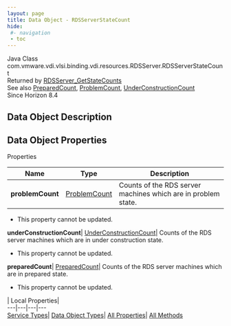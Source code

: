 ```yaml
---
layout: page
title: Data Object - RDSServerStateCount
hide:
 #- navigation
 - toc
---
```






Java Class
    com.vmware.vdi.vlsi.binding.vdi.resources.RDSServer.RDSServerStateCount  
Returned by
     [RDSServer_GetStateCounts](vdi.resources.RDSServer.md#getRDSServerStateCounts)  
See also
     [PreparedCount](vdi.resources.RDSServer.PreparedCount.md), [ProblemCount](vdi.resources.RDSServer.ProblemCount.md), [UnderConstructionCount](vdi.resources.RDSServer.UnderConstructionCount.md)  
Since 
    Horizon 8.4

## Data Object Description 

## Data Object Properties

Properties

Name |  Type |  Description   
---|---|---  
**problemCount**| [ProblemCount](vdi.resources.RDSServer.ProblemCount.md)|  Counts of the RDS server machines which are in problem state.   


* This property cannot be updated.

  
**underConstructionCount**| [UnderConstructionCount](vdi.resources.RDSServer.UnderConstructionCount.md)|  Counts of the RDS server machines which are in under construction state.   


* This property cannot be updated.

  
**preparedCount**| [PreparedCount](vdi.resources.RDSServer.PreparedCount.md)|  Counts of the RDS server machines which are in prepared state.   


* This property cannot be updated.

  
  
  
 | Local Properties|   
---|---|---|---  
[Service Types](index-mo_types.md)| [Data Object Types](index-do_types.md)| [All Properties](index-properties.md)| [All Methods](index-methods.md)  
  
  

